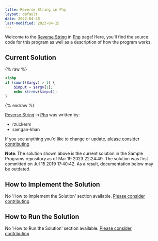 ```yaml
---
title: Reverse String in Php
layout: default
date: 2022-04-28
last-modified: 2023-04-15
---
```


Welcome to the [Reverse String](https://sampleprograms.io/projects/reverse-string) in [Php](https://sampleprograms.io/languages/php) page! Here, you'll find the source code for this program as well as a description of how the program works.

## Current Solution

{% raw %}

```php
<?php
if (count($argv) > 1) {
    $input = $argv[1];
    echo strrev($input);
}
```

{% endraw %}

[Reverse String](https://sampleprograms.io/projects/reverse-string) in [Php](https://sampleprograms.io/languages/php) was written by:

- rzuckerm
- samgan-khan

If you see anything you'd like to change or update, [please consider contributing](https://github.com/TheRenegadeCoder/sample-programs).

**Note**: The solution shown above is the current solution in the Sample Programs repository as of Mar 19 2023 22:24:49. The solution was first committed on Jul 15 2019 17:40:42. As a result, documentation below may be outdated.

## How to Implement the Solution

No 'How to Implement the Solution' section available. [Please consider contributing](https://github.com/TheRenegadeCoder/sample-programs-website).

## How to Run the Solution

No 'How to Run the Solution' section available. [Please consider contributing](https://github.com/TheRenegadeCoder/sample-programs-website).